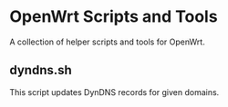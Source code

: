 # OpenWrt Scripts and Tools

A collection of helper scripts and tools for OpenWrt.


## dyndns.sh

This script updates DynDNS records for given domains.


